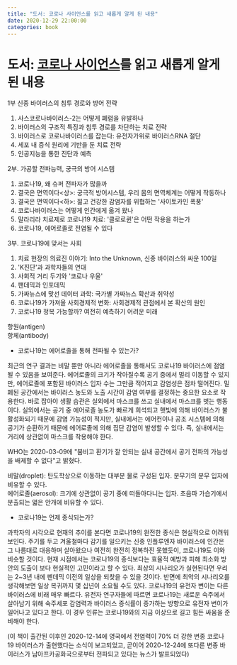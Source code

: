 ```yaml
---
title: "도서: 코로나 사이언스를 읽고 새롭게 알게 된 내용"
date: 2020-12-29 22:00:00
categories: book
---
```


# 도서: [코로나 사이언스](http://www.yes24.com/Product/Goods/93715829)를 읽고 새롭게 알게 된 내용

1부 신종 바이러스의 침투 경로와 방어 전략  
1. 사스코로나바이러스-2는 어떻게 폐렴을 유발하나
2. 바이러스의 구조적 특징과 침투 경로를 차단하는 치료 전략
3. 바이러스로 코로나바이러스를 잡는다: 유전자가위로 바이러스RNA 절단
4. 세포 내 증식 원리에 기반을 둔 치료 전략
5. 인공지능을 통한 진단과 예측
 
2부. 가공할 전파능력, 궁극의 방어 시스템  
1. 코로나19, 왜 슈퍼 전파자가 많을까  
2. 결국은 면역이다<상>: 궁극적 방어시스템, 우리 몸의 면역체계는 어떻게 작동하나  
3. 결국은 면역이다<하>: 젊고 건강한 감염자를 위협하는 '사이토카인 폭풍'  
4. 코로나바이러스는 어떻게 인간에게 옮겨 왔나  
5. 말라리라 치료제로 코로나19 치료: '클로로퀸'은 어떤 작용을 하는가  
6. 코로나19, 에어로졸로 전염될 수 있다

3부. 코로나19에 맞서는 사회  
1. 치료 현장의 의료진 이야기: Into the Unknown, 신종 바이러스와 싸운 100일
2. 'K진단'과 과학자들의 연대
3. 사회적 거리 두기와 '코로나 우울'
4. 팬데믹과 인포데믹
5. 가짜뉴스에 맞선 데이터 과학: 국가별 가짜뉴스 확산과 취약성
6. 코로나19가 가져올 사회경제적 변화: 사회경제적 관점에서 본 확산의 원인
7. 코로나19 정복 가능할까? 여전히 예측하기 어려운 미래


항원(antigen)  
항체(antibody)  




* 코로나19는 에어로졸을 통해 전파될 수 있는가?

최근의 연구 결과는 비말 뿐만 아니라 에어로졸을 통해서도 코로나19 바이러스에 점염될 수 있음을 보여준다. 에어로졸의 크기가 작아질수록 공기 중에서 멀리 이동할 수 있지만, 에어로졸에 포함된 바이러스 입자 수는 그만큼 적어지고 감염성은 점차 떨어진다. 밀폐된 공간에서는 바이러스 농도와 노출 시간이 감염 여부를 결정하는 중요한 요소로 작용한다. 바로 잡아야 생활 습관은 실외에서 마스크를 쓰고 실내에서 마스크를 벗는 행동이다. 실외에서는 공기 중 에어로졸 농도가 빠르게 희석되고 햇빛에 의해 바이러스가 불활성화되기 때문에 감염 가능성이 적지만, 실내에서는 에어컨이나 공조 시스템에 의해 공기가 순환하기 때문에 에어로졸에 의해 집단 감염이 발생할 수 있다. 즉, 실내에서는 거리에 상관없이 마스크를 착용해야 한다.

WHO는 2020-03-09에 "붐비고 환기가 잘 안되는 실내 공간에서 공기 전파의 가능성을 배제할 수 없다"고 밝혔다.

비말(droplet): 탄도학상으로 이동하는 대부분 물로 구성된 입자. 분무기의 분무 입자에 비유할 수 있다.  
에어로졸(aerosol): 크기에 상관없이 공기 중에 떠돌아다니는 입자. 초음파 가습기에서 분출되는 엷은 안개에 비유할 수 있다.  


* 코로나19는 언제 종식되는가?

과학자의 시각으로 현재의 추이를 본다면 코로나19의 완전한 종식은 현실적으로 어려워 보인다. 주기를 두고 겨울철마다 감기를 일으키는 신종 인플루엔자 바이러스에 인간은 그 나름대로 대응하며 살아왔으나 여전히 완전히 정복하진 못했듯이, 코로나19도 이와 비슷할 것이다. 현재 시점에서는 코로나19의 종식보다는 효율적 예방과 피해 최소화 방안의 도출이 보다 현실적인 고민이라고 할 수 있다. 최상의 시나리오가 실현된다면 우리는 2~3년 내에 펜데믹 이전의 일상을 되찾을 수 있을 것이다. 반면에 최악의 시나리오를 생각해보면 일상 복귀까지 몇 십년이 소요될 수도 있다. 코로나19의 유전자 변이는 다른 바이러스에 비래 매우 빠르다. 유전자 연구자들에 따르면 코로나19는 새로운 숙주에서 살아남기 위해 숙주세포 감염력과 바이러스 증식률이 증가하는 방향으로 유전자 변이가 일어나고 있다고 한다. 이 경우 인류는 코로나19와의 지금 이상으로 길고 힘든 싸움을 준비해야 한다. 

(이 책이 출간된 이후인 2020-12-14에 영국에서 전염력이 70% 더 강한 변종 코로나19 바이러스가 출현했다는 소식이 보고되었고, 곧이어 2020-12-24에 또다른 변종 바이러스가 남아프카공화국으로부터 전파되고 있다는 뉴스가 발표되었다)